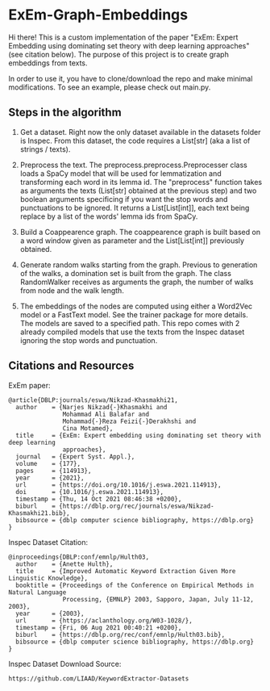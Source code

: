 # ExEm-Graph-Embeddings

Hi there! This is a custom implementation of the paper "ExEm: Expert Embedding using dominating set theory with deep learning approaches" (see citation below).
The purpose of this project is to create graph embeddings from texts.

In order to use it, you have to clone/download the repo and make minimal modifications.
To see an example, please check out main.py.

## Steps in the algorithm

1. Get a dataset. Right now the only dataset available in the datasets folder is Inspec.
From this dataset, the code requires a List[str] (aka a list of strings / texts).

2. Preprocess the text. The preprocess.preprocess.Preprocesser class loads a SpaCy model that will be used for lemmatization and transforming each word in its lemma id.
The "preprocess" function takes as arguments the texts (List[str] obtained at the previous step) and two boolean arguments specificing if you want the stop words and punctuations to be ignored.
It returns a List[List[int]], each text being replace by a list of the words' lemma ids from SpaCy.

3. Build a Coappearence graph. The coappearence graph is built based on a word window given as parameter and the List[List[int]] previously obtained.

4. Generate random walks starting from the graph. Previous to generation of the walks, a domination set is built from the graph.
The class RandomWalker receives as arguments the graph, the number of walks from node and the walk length.

5. The embeddings of the nodes are computed using either a Word2Vec model or a FastText model. See the trainer package for more details.
The models are saved to a specified path. This repo comes with 2 already compiled models that use the texts from the Inspec dataset ignoring the stop words and punctuation.

## Citations and Resources

ExEm paper:
```
@article{DBLP:journals/eswa/Nikzad-Khasmakhi21,
  author    = {Narjes Nikzad{-}Khasmakhi and
               Mohammad Ali Balafar and
               Mohammad{-}Reza Feizi{-}Derakhshi and
               Cina Motamed},
  title     = {ExEm: Expert embedding using dominating set theory with deep learning
               approaches},
  journal   = {Expert Syst. Appl.},
  volume    = {177},
  pages     = {114913},
  year      = {2021},
  url       = {https://doi.org/10.1016/j.eswa.2021.114913},
  doi       = {10.1016/j.eswa.2021.114913},
  timestamp = {Thu, 14 Oct 2021 08:46:38 +0200},
  biburl    = {https://dblp.org/rec/journals/eswa/Nikzad-Khasmakhi21.bib},
  bibsource = {dblp computer science bibliography, https://dblp.org}
}
```

Inspec Dataset Citation:
```
@inproceedings{DBLP:conf/emnlp/Hulth03,
  author    = {Anette Hulth},
  title     = {Improved Automatic Keyword Extraction Given More Linguistic Knowledge},
  booktitle = {Proceedings of the Conference on Empirical Methods in Natural Language
               Processing, {EMNLP} 2003, Sapporo, Japan, July 11-12, 2003},
  year      = {2003},
  url       = {https://aclanthology.org/W03-1028/},
  timestamp = {Fri, 06 Aug 2021 00:40:21 +0200},
  biburl    = {https://dblp.org/rec/conf/emnlp/Hulth03.bib},
  bibsource = {dblp computer science bibliography, https://dblp.org}
}
```

Inspec Dataset Download Source:
```
https://github.com/LIAAD/KeywordExtractor-Datasets
```
